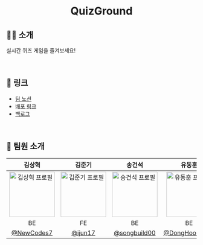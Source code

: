 <div align="center">
  <h1>QuizGround</h1>
</div>

## ✍🏻 소개

실시간 퀴즈 게임을 즐겨보세요!

<br>

## 🔗 링크

- [팀 노션](https://s0n9.notion.site/QuizGround-12ac2492516b80ae93ccc80823d234a9?pvs=4)
- [배포 링크](http://quizground.duckdns.org:3000/)
- [백로그](https://github.com/orgs/boostcampwm-2024/projects/18)

<br>

## 🤗 팀원 소개

|김상혁|김준기|송건석|유동훈|박준우|
|:---:|:---:|:---:|:---:|:---:|
|<img src="https://avatars.githubusercontent.com/u/123712285?v=4" width="120" height="120" alt="김상혁 프로필">|<img src="https://avatars.githubusercontent.com/u/54887575?v=4" width="120" height="120" alt="김준기 프로필">|<img src="https://avatars.githubusercontent.com/u/12987674?v=4" width="120" height="120" alt="송건석 프로필">|<img src="https://avatars.githubusercontent.com/u/50190387?v=4" width="120" height="120" alt="유동훈 프로필">|<img src="https://avatars.githubusercontent.com/u/97427744?v=4" width="120" height="120" alt="박준우 프로필">|
|BE|FE|BE|BE|FE|
|[@NewCodes7](https://github.com/NewCodes7)|[@ijun17](https://github.com/ijun17)|[@songbuild00](https://github.com/songbuild00)|[@DongHoonYu96](https://github.com/DongHoonYu96)|[@always97](https://github.com/always97)
